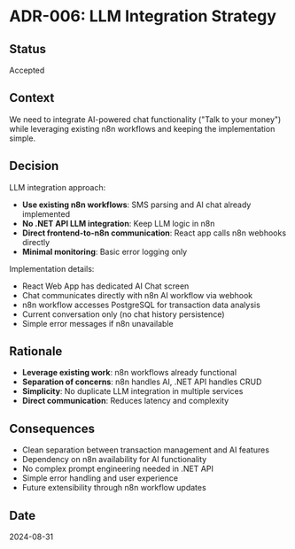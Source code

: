 # ADR-006: LLM Integration Strategy

## Status
Accepted

## Context
We need to integrate AI-powered chat functionality ("Talk to your money") while leveraging existing n8n workflows and keeping the implementation simple.

## Decision
LLM integration approach:
- **Use existing n8n workflows**: SMS parsing and AI chat already implemented
- **No .NET API LLM integration**: Keep LLM logic in n8n
- **Direct frontend-to-n8n communication**: React app calls n8n webhooks directly
- **Minimal monitoring**: Basic error logging only

Implementation details:
- React Web App has dedicated AI Chat screen
- Chat communicates directly with n8n AI workflow via webhook
- n8n workflow accesses PostgreSQL for transaction data analysis
- Current conversation only (no chat history persistence)
- Simple error messages if n8n unavailable

## Rationale
- **Leverage existing work**: n8n workflows already functional
- **Separation of concerns**: n8n handles AI, .NET API handles CRUD
- **Simplicity**: No duplicate LLM integration in multiple services
- **Direct communication**: Reduces latency and complexity

## Consequences
- Clean separation between transaction management and AI features
- Dependency on n8n availability for AI functionality
- No complex prompt engineering needed in .NET API
- Simple error handling and user experience
- Future extensibility through n8n workflow updates

## Date
2024-08-31